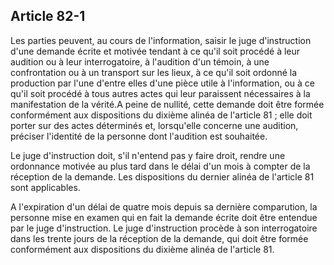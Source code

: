 Article 82-1
----
Les parties peuvent, au cours de l'information, saisir le juge d'instruction
d'une demande écrite et motivée tendant à ce qu'il soit procédé à leur audition
ou à leur interrogatoire, à l'audition d'un témoin, à une confrontation ou à un
transport sur les lieux, à ce qu'il soit ordonné la production par l'une d'entre
elles d'une pièce utile à l'information, ou à ce qu'il soit procédé à tous
autres actes qui leur paraissent nécessaires à la manifestation de la vérité.A
peine de nullité, cette demande doit être formée conformément aux dispositions
du dixième alinéa de l'article 81 ; elle doit porter sur des actes déterminés
et, lorsqu'elle concerne une audition, préciser l'identité de la personne dont
l'audition est souhaitée.

Le juge d'instruction doit, s'il n'entend pas y faire droit, rendre une
ordonnance motivée au plus tard dans le délai d'un mois à compter de la
réception de la demande. Les dispositions du dernier alinéa de l'article 81 sont
applicables.

A l'expiration d'un délai de quatre mois depuis sa dernière comparution, la
personne mise en examen qui en fait la demande écrite doit être entendue par le
juge d'instruction. Le juge d'instruction procède à son interrogatoire dans les
trente jours de la réception de la demande, qui doit être formée conformément
aux dispositions du dixième alinéa de l'article 81.
